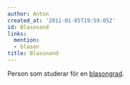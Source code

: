 ```yaml
---
author: Anton
created_at: '2011-01-05T19:59:05Z'
id: Blasonand
links:
  mention:
  - blason
title: Blasonand
---
```


Person som studerar för en [blasongrad].

  [blasongrad]: blason
